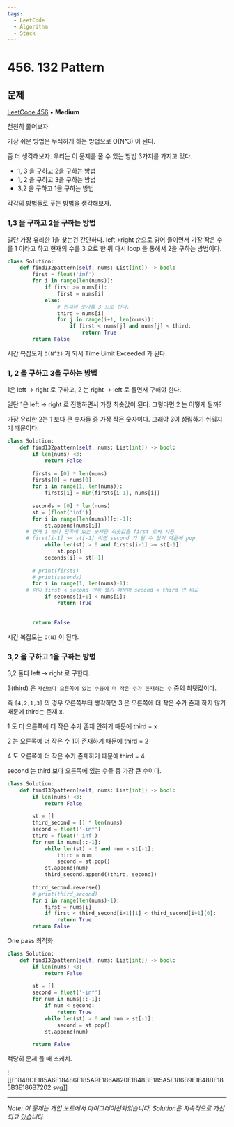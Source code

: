 ```yaml
---
tags:
  - LeetCode
  - Algorithm
  - Stack
---
```


# 456. 132 Pattern

## 문제

[LeetCode 456](https://leetcode.com/problems/132-pattern/) • **Medium**

천천히 풀어보자

가장 쉬운 방법은 무식하게 하는 방법으로 O(N^3) 이 된다.

좀 더 생각해보자. 우리는 이 문제를 풀 수 있는 방법 3가지를 가지고 있다.

- 1, 3 을 구하고 2을 구하는 방법
- 1, 2 을 구하고 3을 구하는 방법
- 3,2 을 구하고 1을 구하는 방법

각각의 방법들로 푸는 방법을 생각해보자.

### 1,3 을 구하고 2을 구하는 방법

일단 가장 유리한 1을 찾는건 간단하다. left→right 순으로 읽어 들이면서 가장 작은 수를 1 이라고 하고 현재의 수를 3 으로 한 뒤 다시 loop 을 통해서 2을 구하는 방법이다.

```python
class Solution:
    def find132pattern(self, nums: List[int]) -> bool:
        first = float('inf')
        for i in range(len(nums)):
            if first >= nums[i]:
                first = nums[i]
            else:
                # 현재의 숫자를 3 으로 한다.
                third = nums[i]
                for j in range(i+1, len(nums)):
                    if first < nums[j] and nums[j] < third:
                        return True
        return False
```

시간 복잡도가 `O(N^2)` 가 되서 Time Limit Exceeded 가 된다.

### 1, 2 을 구하고 3을 구하는 방법

1은 left → right 로 구하고, 2 는 right → left 로 돌면서 구해야 한다.

일단 1은 left → right 로 진행하면서 가장 최솟값이 된다. 그렇다면 2 는 어떻게 될까?

가장 유리한 2는 1 보다 큰 숫자들 중 가장 작은 숫자이다. 그래야 3이 성립하기 쉬워지기 때문이다.

```python
class Solution:
    def find132pattern(self, nums: List[int]) -> bool:
        if len(nums) <3:
            return False
        
        firsts = [0] * len(nums)
        firsts[0] = nums[0]
        for i in range(1, len(nums)):
            firsts[i] = min(firsts[i-1], nums[i])
        
        seconds = [0] * len(nums)
        st = [float('inf')]
        for i in range(len(nums))[::-1]:
            st.append(nums[i])
      # 현재 i 보다 왼쪽에 있는 숫자중 최솟값을 first 로써 사용
      # first[i-1] >= st[-1] 이면 second 가 될 수 없기 때문에 pop
            while len(st) > 0 and firsts[i-1] >= st[-1]:
                st.pop()
            seconds[i] = st[-1]
        
        # print(firsts)
        # print(seconds)
        for i in range(1, len(nums)-1):
      # 이미 first < second 만족 했기 때문에 second < third 만 비교
            if seconds[i+1] < nums[i]:
                return True
            
            
        return False
```

시간 복잡도는 `O(N)` 이 된다.

### 3,2 을 구하고 1을 구하는 방법

3,2 둘다 left → right 로 구한다.

3(third) 은 `자신보다 오른쪽에 있는 수중에 더 작은 수가 존재하는 수` 중의 최댓값이다.

즉 `[4,2,1,3]` 의 경우 오른쪽부터 생각하면 3 은 오른쪽에 더 작은 수가 존재 하지 않기 때문에 third는 존재 x.

1 도 더 오른쪽에 더 작은 수가 존재 안하기 때문에 third = x

2 는 오른쪽에 더 작은 수 1이 존재하기 때문에 third = 2

4 도 오른쪽에 더 작은 수가 존재하기 때문에 third = 4

second 는 third 보다 오른쪽에 있는 수들 중 가장 큰 수이다.

```python
class Solution:
    def find132pattern(self, nums: List[int]) -> bool:
        if len(nums) <3:
            return False
        
        st = []
        third_second = [] * len(nums)
        second = float('-inf')
        third = float('-inf')
        for num in nums[::-1]:
            while len(st) > 0 and num > st[-1]:
                third = num
                second = st.pop()
            st.append(num)
            third_second.append((third, second))
        
        third_second.reverse()
        # print(third_second)
        for i in range(len(nums)-1):
            first = nums[i]
            if first < third_second[i+1][1] < third_second[i+1][0]:
                return True
        return False
```

One pass 최적화

```python
class Solution:
    def find132pattern(self, nums: List[int]) -> bool:
        if len(nums) <3:
            return False
        
        st = []
        second = float('-inf')
        for num in nums[::-1]:
            if num < second:
                return True
            while len(st) > 0 and num > st[-1]:
                second = st.pop()
            st.append(num)
            
        return False
```

적당히 문제 풀 때 스케치.

![[E1848CE185A6E18486E185A9E186A820E1848BE185A5E186B9E1848BE185B3E186B7202.svg]]

---

*Note: 이 문제는 개인 노트에서 마이그레이션되었습니다. Solution은 지속적으로 개선되고 있습니다.*
